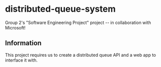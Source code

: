 # distributed-queue-system
Group 2's "Software Engineering Project" project -- in collaboration with Microsoft!


## Information

This project requires us to create a distributed queue API and a web app to interface it with.
